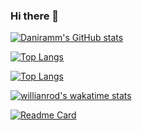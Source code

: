### Hi there 👋

[![Daniramm's GitHub stats](https://github-readme-stats.vercel.app/api?username=abraham-musa&theme=dark_icons=true)](https://github.com/anuraghazra/github-readme-stats)

[![Top Langs](https://github-readme-stats.vercel.app/api/top-langs/?username=anuraghazra&layout=compact)](https://github.com/anuraghazra/github-readme-stats)

[![Top Langs](https://github-readme-stats.vercel.app/api/top-langs/?username=abraham-musa&langs_count=8)](https://github.com/anuraghazra/github-readme-stats)


[![willianrod's wakatime stats](https://github-readme-stats.vercel.app/api/wakatime?username=abraham-musa)](https://github.com/anuraghazra/github-readme-stats)

[![Readme Card](https://github-readme-stats.vercel.app/api/pin/?username=abraham-musa&repo=github-readme-stats)](https://github.com/anuraghazra/github-readme-stats)


<!--
**Daniramm/Daniramm** is a ✨ _special_ ✨ repository because its `README.md` (this file) appears on your GitHub profile.

Here are some ideas to get you started:

- 🔭 I’m currently working on ...
- 🌱 I’m currently learning ...
- 👯 I’m looking to collaborate on ...
- 🤔 I’m looking for help with ...
- 💬 Ask me about ...
- 📫 How to reach me: ...
- 😄 Pronouns: ...
- ⚡ Fun fact: ...
-->
